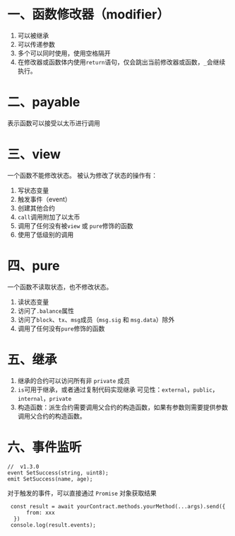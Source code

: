 # 一、函数修改器（modifier）
1. 可以被继承
2. 可以传递参数
3. 多个可以同时使用，使用空格隔开
4. 在修改器或函数体内使用`return`语句，仅会跳出当前修改器或函数，`_`会继续执行。

# 二、payable 
表示函数可以接受以太币进行调用

# 三、view
一个函数不能修改状态。
被认为修改了状态的操作有：
1. 写状态变量
2. 触发事件（event）
3. 创建其他合约
4. `call`调用附加了以太币
5. 调用了任何没有被`view` 或 `pure`修饰的函数
6. 使用了低级别的调用

# 四、pure
一个函数不读取状态，也不修改状态。
1. 读状态变量
2. 访问了`.balance`属性
3. 访问了`block`、`tx`、`msg`成员（`msg.sig` 和 `msg.data`）除外
4. 调用了任何没有`pure`修饰的函数

# 五、继承
1. 继承的合约可以访问所有非 `private` 成员
2. `is`可用于继承，或者通过复制代码实现继承
可见性：`external`，`public`，`internal`，`private`
3. 构造函数：派生合约需要调用父合约的构造函数，如果有参数则需要提供参数调用父合约的构造函数。

# 六、事件监听

```
//  v1.3.0
event SetSuccess(string, uint8);
emit SetSuccess(name, age);
```
对于触发的事件，可以直接通过 `Promise` 对象获取结果
```
 const result = await yourContract.methods.yourMethod(...args).send({
      from: xxx
  })
 console.log(result.events);
```